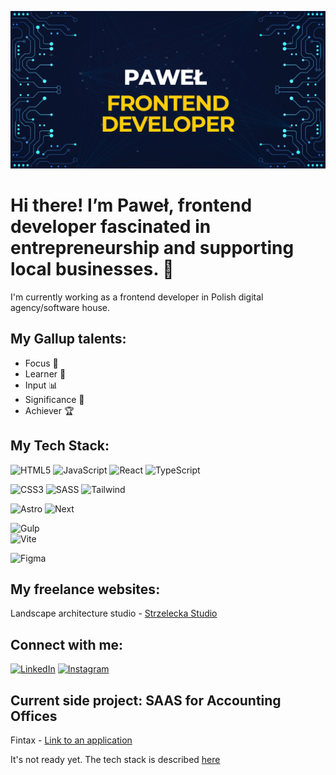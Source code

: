 ![](banner.jpg)
# Hi there! I’m Paweł, frontend developer fascinated in entrepreneurship and supporting local businesses. 👋

I'm currently working as a frontend developer in Polish digital agency/software house.

## My Gallup talents:
- Focus 🎯
- Learner 📖
- Input 📊
- Significance 🤝
- Achiever 🏆

## My Tech Stack:
![HTML5](https://img.shields.io/badge/html5-%23E34F26.svg?style=for-the-badge&logo=html5&logoColor=white) 
![JavaScript](https://img.shields.io/badge/javascript-%23323330.svg?style=for-the-badge&logo=javascript&logoColor=%23F7DF1E) 
![React](https://img.shields.io/badge/React-20232A?style=for-the-badge&logo=react&logoColor=61DAFB)
![TypeScript](https://img.shields.io/badge/TypeScript-007ACC?style=for-the-badge&logo=typescript&logoColor=white)

![CSS3](https://img.shields.io/badge/css3-%231572B6.svg?style=for-the-badge&logo=css3&logoColor=white) 
![SASS](https://img.shields.io/badge/SASS-hotpink.svg?style=for-the-badge&logo=SASS&logoColor=white) 
![Tailwind](https://img.shields.io/badge/Tailwind_CSS-38B2AC?style=for-the-badge&logo=tailwind-css&logoColor=white)

![Astro](https://img.shields.io/badge/Astro-0C1222?style=for-the-badge&logo=astro&logoColor=FDFDFE)
![Next](https://img.shields.io/badge/next.js-000000?style=for-the-badge&logo=nextdotjs&logoColor=white)

![Gulp](https://img.shields.io/badge/GULP-%23CF4647.svg?style=for-the-badge&logo=gulp&logoColor=white) 	
![Vite](https://img.shields.io/badge/Vite-B73BFE?style=for-the-badge&logo=vite&logoColor=FFD62E)

![Figma](https://img.shields.io/badge/figma-%23F24E1E.svg?style=for-the-badge&logo=figma&logoColor=white)

## My freelance websites:
Landscape architecture studio - [Strzelecka Studio](https://strzeleckastudio.pl/)

## Connect with me:
[![LinkedIn](https://img.shields.io/badge/LinkedIn-0077B5?style=for-the-badge&logo=linkedin&logoColor=white)](https://www.linkedin.com/in/pawe%C5%82-gnat/)
[![Instagram](https://img.shields.io/badge/Instagram-E4405F?style=for-the-badge&logo=instagram&logoColor=white)](https://www.instagram.com/pawel.coder/)

## Current side project: SAAS for Accounting Offices

Fintax - [Link to an application](https://fintax-psi.vercel.app/)

It's not ready yet. The tech stack is described [here](https://github.com/Pawel-Gnat/Fintax)
